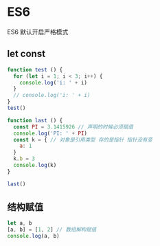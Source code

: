 # ES6

ES6 默认开启严格模式

## let const

```javascript
function test () {
  for (let i = 1; i < 3; i++) {
    console.log('i: ' + i)
  }
  // console.log('i: ' + i)
}
test()
```

```javascript
function last () {
  const PI = 3.1415926 // 声明的时候必须赋值
  console.log('PI: ' + PI)
  const k = { // 对象是引用类型 存的是指针 指针没有变
    a: 1
  }
  k.b = 3
  console.log(k)
}

last()
```

## 结构赋值

```javascript
let a, b
[a, b] = [1, 2] // 数组解构赋值
console.log(a, b)
```